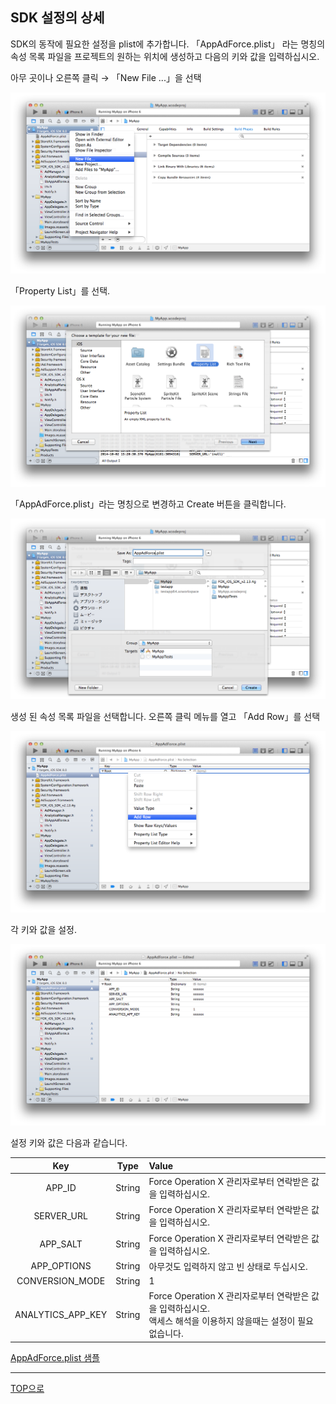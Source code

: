 ## SDK 설정의 상세

SDK의 동작에 필요한 설정을 plist에 추가합니다. 「AppAdForce.plist」 라는 명칭의 속성 목록 파일을 프로젝트의 원하는 위치에 생성하고 다음의 키와 값을 입력하십시오.

아무 곳이나 오른쪽 클릭 → 「New File ...」을 선택

![SDK설정01](./img01.png)

「Property List」를 선택.

![SDK설정02](./img02.png)

「AppAdForce.plist」라는 명칭으로 변경하고 Create 버튼을 클릭합니다.

![SDK설정03](./img03.png)

생성 된 속성 목록 파일을 선택합니다. 오른쪽 클릭 메뉴를 열고 「Add Row」를 선택

![SDK설정04](./img04.png)

각 키와 값을 설정.

![SDK설정05](./img05.png)

설정 키와 값은 다음과 같습니다.

Key | Type | Value
:---: | :---: | :---
APP_ID | String | Force Operation X 관리자로부터 연락받은 값을 입력하십시오.
SERVER_URL | String | Force Operation X 관리자로부터 연락받은 값을 입력하십시오.
APP_SALT | String | Force Operation X 관리자로부터 연락받은 값을 입력하십시오.
APP_OPTIONS | String | 아무것도 입력하지 않고 빈 상태로 두십시오.
CONVERSION_MODE | String | 1
ANALYTICS_APP_KEY | String | Force Operation X 관리자로부터 연락받은 값을 입력하십시오.<br />액세스 해석을 이용하지 않을때는 설정이 필요 없습니다.

[AppAdForce.plist 샘플](./AppAdForce.plist)

---
[TOP으로](/lang/ko/README.md)
